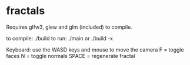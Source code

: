 # fractals
Requires glfw3, glew and glm (included) to compile.

to compile: ./build
to run: ./main or ./build -x

Keyboard:
use the WASD keys and mouse to move the camera
F = toggle faces
N = toggle normals
SPACE = regenerate fractal
